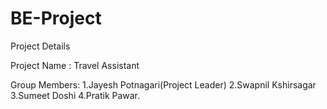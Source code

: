 # BE-Project
Project Details

Project Name : Travel Assistant

Group Members:
1.Jayesh Potnagari(Project Leader)
2.Swapnil Kshirsagar
3.Sumeet Doshi
4.Pratik Pawar.
